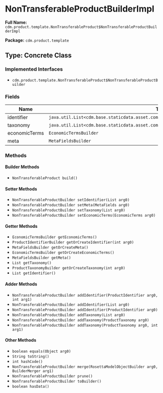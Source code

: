 # NonTransferableProductBuilderImpl

**Full Name:** `cdm.product.template.NonTransferableProduct$NonTransferableProductBuilderImpl`

**Package:** `cdm.product.template`

## Type: Concrete Class

### Implemented Interfaces

- `cdm.product.template.NonTransferableProduct$NonTransferableProductBuilder`

### Fields

| Name | Type | Description |
|------|------|-------------|
| identifier | `java.util.List<cdm.base.staticdata.asset.common.ProductIdentifier$ProductIdentifierBuilder>` |  |
| taxonomy | `java.util.List<cdm.base.staticdata.asset.common.ProductTaxonomy$ProductTaxonomyBuilder>` |  |
| economicTerms | `EconomicTermsBuilder` |  |
| meta | `MetaFieldsBuilder` |  |

### Methods

#### Builder Methods

- `NonTransferableProduct build()`

#### Setter Methods

- `NonTransferableProductBuilder setIdentifier(List arg0)`
- `NonTransferableProductBuilder setMeta(MetaFields arg0)`
- `NonTransferableProductBuilder setTaxonomy(List arg0)`
- `NonTransferableProductBuilder setEconomicTerms(EconomicTerms arg0)`

#### Getter Methods

- `EconomicTermsBuilder getEconomicTerms()`
- `ProductIdentifierBuilder getOrCreateIdentifier(int arg0)`
- `MetaFieldsBuilder getOrCreateMeta()`
- `EconomicTermsBuilder getOrCreateEconomicTerms()`
- `MetaFieldsBuilder getMeta()`
- `List getTaxonomy()`
- `ProductTaxonomyBuilder getOrCreateTaxonomy(int arg0)`
- `List getIdentifier()`

#### Adder Methods

- `NonTransferableProductBuilder addIdentifier(ProductIdentifier arg0, int arg1)`
- `NonTransferableProductBuilder addIdentifier(List arg0)`
- `NonTransferableProductBuilder addIdentifier(ProductIdentifier arg0)`
- `NonTransferableProductBuilder addTaxonomy(List arg0)`
- `NonTransferableProductBuilder addTaxonomy(ProductTaxonomy arg0)`
- `NonTransferableProductBuilder addTaxonomy(ProductTaxonomy arg0, int arg1)`

#### Other Methods

- `boolean equals(Object arg0)`
- `String toString()`
- `int hashCode()`
- `NonTransferableProductBuilder merge(RosettaModelObjectBuilder arg0, BuilderMerger arg1)`
- `NonTransferableProductBuilder prune()`
- `NonTransferableProductBuilder toBuilder()`
- `boolean hasData()`

